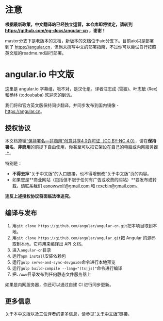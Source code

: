 # 注意

**根据最新政策，中文翻译站已经独立运营，本仓库即将锁定，请转到 https://github.com/ng-docs/angular-cn ，谢谢！**

master分支下是老版本的文档，新版本的文档位于aio分支下。目前aio只是部署到了 <https://angular.cn>，但尚未撰写中文的部署指南，不过你可以尝试自行按照英文版的readme.md进行部署。

# angular.io 中文版

这里是 angular.io 字幕组，哦不对，是汉化组。译者汪志成 (雪狼)、叶志敏 (Rex) 和杨林 (todoubaba) 欢迎您的到访。

我们将和官方英文版保持同步翻译，并同步发布到国内镜像 - <https://angular.cn>。

## 授权协议

本文档遵循[“保持署名—非商用”创意共享4.0许可证（CC BY-NC 4.0）](http://creativecommons.org/licenses/by-nc/4.0/deed.zh)，请在**保持署名**、**非商用**的前提下自由使用，你甚至可以把它架设在自己的电脑或内网服务器上。

特别是：

- **不得去掉**“关于中文版”的入口链接，也不得增删改“关于中文版”页的内容。
- 如果您是**商业网站（包括但不限于任何有广告或收费的网站）**要发布或转载，请联系我们 <asnowwolf@gmail.com> 和 <rexebin@gmail.com>。

**违反上述授权协议将面临法律追究。**

## 编译与发布

1. 用`git clone https://github.com/angular/angular-cn.git`把本项目取到本地。
1. 用`git clone https://github.com/angular/angular.git`把 Angular 的源码取到本地。它将用来编译出 API 文档。
1. 进入`angular-cn`目录
1. 运行`npm install`安装依赖包
1. 运行`gulp serve-and-sync-devguide`命令进行本地预览
1. 运行`gulp build-compile --lang="(ts|js)"`命令进行编译
1. 把`./www`目录发布到任何静态文件服务器上

如果是内网服务器，你还可以通过自建 CI 进行同步更新。

## 更多信息

关于本中文版以及三位译者的更多信息，请参见[“关于中文版”](https://angular.cn/translations/cn/home)链接。
